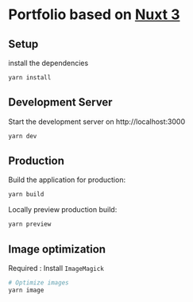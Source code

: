# Portfolio based on [Nuxt 3](https://nuxt.com)

## Setup

install the dependencies

```bash
yarn install
```

## Development Server

Start the development server on http://localhost:3000

```bash
yarn dev
```

## Production

Build the application for production:

```bash
yarn build
```

Locally preview production build:

```bash
yarn preview
```

## Image optimization

Required : Install `ImageMagick`

```bash
# Optimize images
yarn image
```
